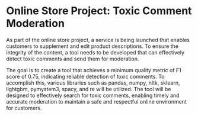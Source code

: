 # Online Store Project: Toxic Comment Moderation

As part of the online store project, a service is being launched that enables customers to supplement and edit product descriptions. To ensure the integrity of the content, a tool needs to be developed that can effectively detect toxic comments and send them for moderation.

The goal is to create a tool that achieves a minimum quality metric of F1 score of 0.75, indicating reliable detection of toxic comments. To accomplish this, various libraries such as pandas, numpy, nltk, sklearn, lightgbm, pymystem3, spacy, and re will be utilized. The tool will be designed to effectively search for toxic comments, enabling timely and accurate moderation to maintain a safe and respectful online environment for customers.